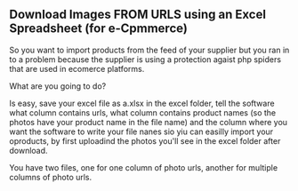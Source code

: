 ## Download Images FROM URLS using an Excel Spreadsheet (for e-Cpmmerce)

So you want to import products from the feed of your supplier but you ran in to a problem because the supplier is using a protection agaist php spiders that are used in ecomerce platforms.

What are you going to do?

Is easy, save your excel file as a.xlsx in the excel folder, tell the software what column contains urls, what column contains product names (so the photos have your product name in the file name) and the column where you want the software to write your file nanes sio yiu can easilly import your oproducts, by first uploadind the photos you'll see in the excel folder after download.

You have two files, one for one column of photo urls, another for multiple columns of photo urls.


